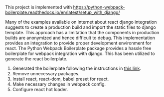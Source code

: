 This project is implemented with https://python-webpack-boilerplate.readthedocs.io/en/latest/setup_with_django/

Many of the examples available on internet about react django integration suggests to create a production build and import the static files to django template.
This approach has a limitation that the components in production builds are anonymized and hence difficult to debug. This implementation provides an integration to provide 
proper development environment for react. The Python Webpack Boilerplate package provides a hassle free boilerplate for webpack integration with django. 
This has been utilized to generate the react boilerplate.

1. Generated the boilerplate following the instructions in  [this link](https://python-webpack-boilerplate.readthedocs.io/en/latest/setup_with_django/).
2. Remove unnecessary packages.
3. Install react, react-dom, babel preset for react.
4. Make necessary changes in webpack config.
5. Configure react hot loader.

 